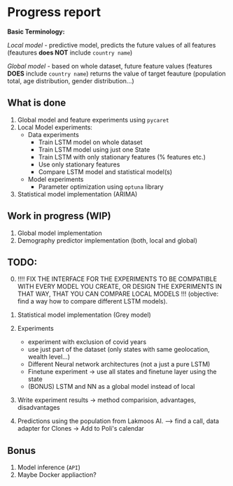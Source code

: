 # Progress report

**Basic Terminology:**

*Local model* - predictive model, predicts the future values of all features (feautures **does NOT** include `country name`)

*Global model* - based on whole dataset, future feature values (features **DOES** include `country name`) returns the value of target feauture (population total, age distribution, gender distribution...)

## What is done
1. Global model and feature experiments using `pycaret`
2. Local Model experiments:
    - Data experiments
        - Train LSTM model on whole dataset 
        - Train LSTM model using just one State 
        - Train LSTM with only stationary features (% features etc.)
        - Use only stationary features
        - Compare LSTM model and statistical model(s)
    - Model experiments
        - Parameter optimization using `optuna` library
3. Statistical model implementation (ARIMA)

## Work in progress (WIP)
1. Global model implementation
2. Demography predictor implementation (both, local and global)


## TODO:

0. !!!! FIX THE INTERFACE FOR THE EXPERIMENTS TO BE COMPATIBLE WITH EVERY MODEL YOU CREATE, OR DESIGN THE EXPERIMENTS IN THAT WAY, THAT YOU CAN COMPARE LOCAL MODELS !!! (objective: find a way how to compare different LSTM models).

1. Statistical model implementation (Grey model)
2. Experiments
    - experiment with exclusion of covid years
    - use just part of the dataset (only states with same geolocation, wealth level...)
    - Different Neural network architectures (not a just a pure LSTM)
    - Finetune experiment -> use all states and finetune layer using the state 
    - (BONUS) LSTM and NN as a global model instead of local 
3. Write experiment results -> method comparision, advantages, disadvantages
4. Predictions using the population from Lakmoos AI. –> find a call, data adapter for Clones -> Add to Poli's calendar

## Bonus
1. Model inference (`API`)
2. Maybe Docker appliaction?